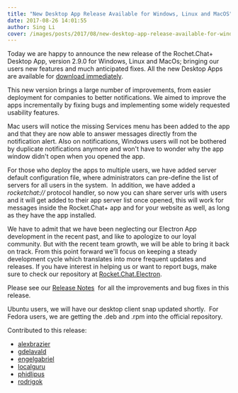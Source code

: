 ```yaml
---
title: "New Desktop App Release Available for Windows, Linux and MacOS"
date: 2017-08-26 14:01:55
author: Sing Li
cover: /images/posts/2017/08/new-desktop-app-release-available-for-windows-linux-and-macos/Screen Shot 2017-08-26 at 10.13.30 AM.png
---
```


Today we are happy to announce the new release of the Rochet.Chat+ Desktop App, version 2.9.0 for Windows, Linux and MacOs; bringing our users new features and much anticipated fixes. All the new Desktop Apps are available for [download immediately](https://rocket.chat/download).  

This new version brings a large number of improvements, from easier deployment for companies to better notifications. We aimed to improve the apps incrementally by fixing bugs and implementing some widely requested usability features.

Mac users will notice the missing Services menu has been added to the app and that they are now able to answer messages directly from the notification alert. Also on notifications, Windows users will not be bothered by duplicate notifications anymore and won't have to wonder why the app window didn't open when you opened the app.

For those who deploy the apps to multiple users, we have added server default configuration file, where administrators can pre-define the list of servers for all users in the system.  In addition, we have added a _rocketchat://_ protocol handler, so now you can share server urls with users and it will get added to their app server list once opened, this will work for messages inside the Rocket.Chat+ app and for your website as well, as long as they have the app installed.

We have to admit that we have been neglecting our Electron App development in the recent past, and like to apologize to our loyal community. But with the recent team growth, we will be able to bring it back on track. From this point forward we'll focus on keeping a steady development cycle which translates into more frequent updates and releases. If you have interest in helping us or want to report bugs, make sure to check our repository at [Rocket.Chat.Electron](https://github.com/RocketChat/Rocket.Chat.Electron).

Please see our [Release Notes](https://github.com/RocketChat/Rocket.Chat.Electron/releases/tag/2.9.0)  for all the improvements and bug fixes in this release.

Ubuntu users, we will have our desktop client snap updated shortly.  For Fedora users, we are getting the .deb and .rpm into the official repository. 

Contributed to this release:

*   [alexbrazier](https://github.com/alexbrazier)     
*   [gdelavald](https://github.com/gdelavald)       
*   [engelgabriel](https://github.com/engelgabriel)   
*   [localguru]( https://github.com/localguru)      
*   [phidlipus](https://github.com/phidlipus)    
*   [rodrigok](https://github.com/rodrigok)     
